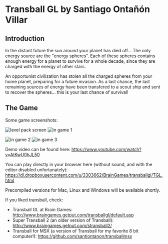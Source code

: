 # Transball GL by Santiago Ontañón Villar

## Introduction

In the distant future the sun around your planet has died off... The only energy source are the "energy spheres". Each of these spheres contains enough energy for a planet to survive for a whole decade, since they are charged with the energy of other stars.

An opportunist civilization has stolen all the charged spheres from your home planet, preparing for a future invasion. As a last chance, the last remaining sources of energy have been transfered to a scout ship and sent to recover the spheres... this is your last chance of survival!

## The Game

Some game screenshots:

![level pack screen](https://github.com/santiontanon/transballgl/blob/master/manual/images/tgl-ss3.jpg)
![in game 1](https://github.com/santiontanon/transballgl/blob/master/manual/images/tgl-ss4.jpg)

![in game 2](https://github.com/santiontanon/transballgl/blob/master/manual/images/tgl-ss5.jpg)
![in game 3](https://github.com/santiontanon/transballgl/blob/master/manual/images/tgl-ss6.jpg)

Demo video can be found here: https://www.youtube.com/watch?v=AtKwU0hJL50

You can play directly in your browser here (without sound, and with the editor disabled unfortunately): https://dl.dropboxusercontent.com/u/3303662/BrainGames/transballgl/TGL.html

Precompiled versions for Mac, Linux and Windows will be available shortly.

If you liked transball, check:
- Transball GL at Brain Games: http://www.braingames.getput.com/transballgl/default.asp
- Super Transball 2 (an older version of Transball): http://www.braingames.getput.com/stransball2/
- Transball for MSX (a version of Transball for my favorite 8 bit computer!): https://github.com/santiontanon/transballmsx

